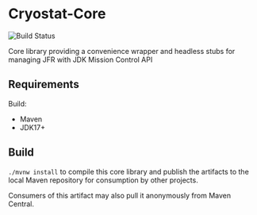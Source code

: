 # Cryostat-Core

![Build Status](https://github.com/cryostatio/cryostat-core/actions/workflows/ci.yaml/badge.svg)

Core library providing a convenience wrapper and headless stubs for managing
JFR with JDK Mission Control API

## Requirements
Build:
- Maven
- JDK17+

## Build

`./mvnw install` to compile this core library and publish the artifacts to the
local Maven repository for consumption by other projects.

Consumers of this artifact may also pull it anonymously from Maven Central.
